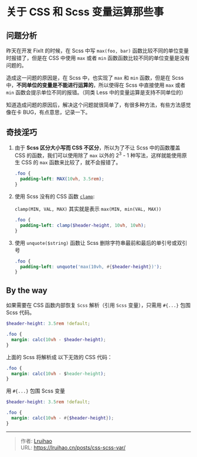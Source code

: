 # 关于 CSS 和 Scss 变量运算那些事


## 问题分析

昨天在开发 FixIt 的时候，在 Scss 中写 `max(foo, bar)` 函数比较不同的单位变量时报错了，但是在 CSS 中使用 `max` 或者 `min` 函数函数比较不同的单位变量是没有问题的。

造成这一问题的原因是，在 Scss 中，也实现了 `max` 和 `min` 函数，但是在 Scss 中，**不同单位的变量是不能进行运算的**，所以使得在 Scss 中直接使用 `max` 或者 `min` 函数会提示单位不同的报错。（同类 Less 中的变量运算是支持不同单位的）

知道造成问题的原因后，解决这个问题就很简单了，有很多种方法，有些方法感觉像在卡 BUG，有点意思，记录一下。

<!--more-->

## 奇技淫巧

1. 由于 **Scss 区分大小写而 CSS 不区分**，所以为了不让 Scss 中的函数覆盖 CSS 的函数，我们可以使用除了 `max` 以外的 2<sup>3</sup> - 1 种写法，这样就能使用原生 CSS 的 `max` 函数来比较了，就不会报错了。

   ```scss
   .foo {
     padding-left: MAX(10vh, 3.5rem);
   }
   ```

2. 使用 Scss 没有的 CSS 函数 [`clamp`](https://developer.mozilla.org/zh-CN/docs/web/css/clamp):

   `clamp(MIN, VAL, MAX)` 其实就是表示 `max(MIN, min(VAL, MAX))`

   ```scss
   .foo {
     padding-left: clamp($header-height, 10vh, 10vh);
   }
   ```

3. 使用 `unquote($string)` 函数让 Scss 删除字符串最前和最后的单引号或双引号

   ```scss
   .foo {
     padding-left: unquote('max(10vh, #{$header-height})');
   }
   ```

## By the way

如果需要在 CSS 函数内部恢复 `Scss` 解析（引用 `Scss` 变量），只需用 `#{...}` 包围 Scss 代码。

```scss
$header-height: 3.5rem !default;

.foo {
  margin: calc(10vh - $header-height);
}
```

上面的 Scss 将解析成 以下无效的 CSS 代码：

```css
.foo {
  margin: calc(10vh - $header-height);
}
```

用 `#{...}` 包围 Scss 变量

```scss
$header-height: 3.5rem !default;

.foo {
  margin: calc(10vh - #{$header-height});
}
```


---

> 作者: [Lruihao](https://github.com/Lruihao)  
> URL: https://lruihao.cn/posts/css-scss-var/  

